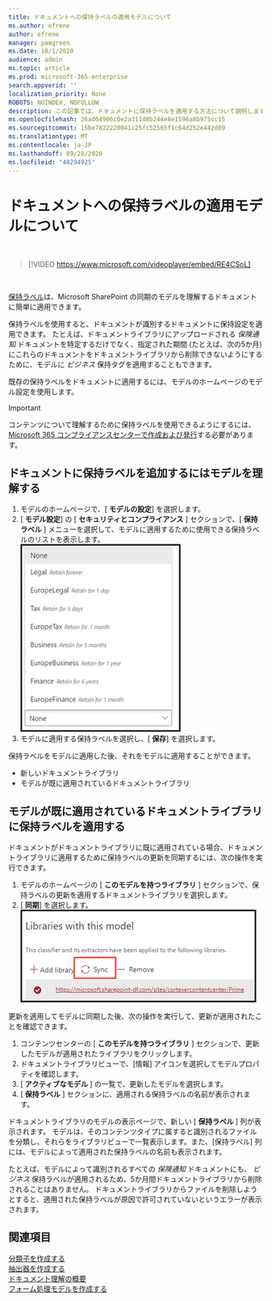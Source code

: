 ```yaml
---
title: ドキュメントへの保持ラベルの適用モデルについて
ms.author: efrene
author: efrene
manager: pamgreen
ms.date: 10/1/2020
audience: admin
ms.topic: article
ms.prod: microsoft-365-enterprise
search.appverid: ''
localization_priority: None
ROBOTS: NOINDEX, NOFOLLOW
description: この記事では、ドキュメントに保持ラベルを適用する方法について説明します。モデルを理解する
ms.openlocfilehash: 26ad64906c0e2a311d8b244e8e1596a8b975cc15
ms.sourcegitcommit: 15be7822220041c25fc52565f1c64d252e442d89
ms.translationtype: MT
ms.contentlocale: ja-JP
ms.lasthandoff: 09/28/2020
ms.locfileid: "48294925"
---
```

# <a name="apply-a-retention-label-to-a-document-understanding-model"></a>ドキュメントへの保持ラベルの適用モデルについて

</br>

> [!VIDEO https://www.microsoft.com/videoplayer/embed/RE4CSoL]

</br>

[保持ラベル](https://docs.microsoft.com/microsoft-365/compliance/retention)は、Microsoft SharePoint の同期のモデルを理解するドキュメントに簡単に適用できます。

保持ラベルを使用すると、ドキュメントが識別するドキュメントに保持設定を適用できます。  たとえば、ドキュメントライブラリにアップロードされる *保険通知* ドキュメントを特定するだけでなく、指定された期間 (たとえば、次の5か月) にこれらのドキュメントをドキュメントライブラリから削除できないようにするために、モデルに *ビジネス* 保持タグを適用することもできます。

既存の保持ラベルをドキュメントに適用するには、モデルのホームページのモデル設定を使用します。 

> [!Important]
> コンテンツについて理解するために保持ラベルを使用できるようにするには、 [Microsoft 365 コンプライアンスセンターで作成および発行](https://docs.microsoft.com/microsoft-365/compliance/create-apply-retention-labels#how-to-create-and-publish-retention-labels)する必要があります。

## <a name="to-add-a-retention-label-to-a-document-understanding-model"></a>ドキュメントに保持ラベルを追加するにはモデルを理解する

1. モデルのホームページで、[ **モデルの設定**] を選択します。</br>
2. [ **モデル設定**] の [ **セキュリティとコンプライアンス** ] セクションで、[ **保持ラベル** ] メニューを選択して、モデルに適用するために使用できる保持ラベルのリストを表示します。</br>
 ![保持ラベルメニュー](../media/content-understanding/retention-labels-menu.png)</br> 
3. モデルに適用する保持ラベルを選択し、[ **保存**] を選択します。</br>

保持ラベルをモデルに適用した後、それをモデルに適用することができます。
- 新しいドキュメントライブラリ
- モデルが既に適用されているドキュメントライブラリ
 
## <a name="apply-the-retention-label-to-a-document-library-to-which-the-model-is-already-applied"></a>モデルが既に適用されているドキュメントライブラリに保持ラベルを適用する

ドキュメントがドキュメントライブラリに既に適用されている場合、ドキュメントライブラリに適用するために保持ラベルの更新を同期するには、次の操作を実行できます。</br>

1. モデルのホームページの [ **このモデルを持つライブラリ** ] セクションで、保持ラベルの更新を適用するドキュメントライブラリを選択します。 </br> 
2. [ **同期**] を選択します。 </br>
 ![同期モデル](../media/content-understanding/sync-model.png)</br> 


更新を適用してモデルに同期した後、次の操作を実行して、更新が適用されたことを確認できます。

1. コンテンツセンターの [ **このモデルを持つライブラリ** ] セクションで、更新したモデルが適用されたライブラリをクリックします。 </br>
2. ドキュメントライブラリビューで、[情報] アイコンを選択してモデルプロパティを確認します。</br>  
3. [ **アクティブなモデル** ] の一覧で、更新したモデルを選択します。</br>
4. [ **保持ラベル** ] セクションに、適用される保持ラベルの名前が表示されます。</br>


ドキュメントライブラリのモデルの表示ページで、新しい [ **保持ラベル** ] 列が表示されます。  モデルは、そのコンテンツタイプに属すると識別されるファイルを分類し、それらをライブラリビューで一覧表示します。また、[保持ラベル] 列には、モデルによって適用された保持ラベルの名前も表示されます。


たとえば、モデルによって識別されるすべての *保険通知* ドキュメントにも、 *ビジネス* 保持ラベルが適用されるため、5か月間ドキュメントライブラリから削除されることはありません。 ドキュメントライブラリからファイルを削除しようとすると、適用された保持ラベルが原因で許可されていないというエラーが表示されます。

## <a name="see-also"></a>関連項目
[分類子を作成する](create-a-classifier.md)</br>
[抽出器を作成する](create-an-extractor.md)</br>
[ドキュメント理解の概要](document-understanding-overview.md)</br>
[フォーム処理モデルを作成する](create-a-form-processing-model.md)  
